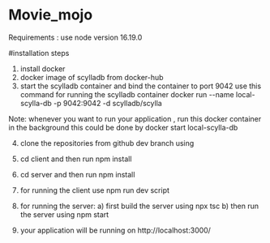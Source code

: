 # Movie_mojo

Requirements : use node version 16.19.0

#installation steps

1) install docker
2) docker image of scylladb from docker-hub 
3) start the scylladb container and bind the container to port 9042
   use this command for running the scylladb container
   docker run --name local-scylla-db -p 9042:9042  -d scylladb/scylla
   
Note: whenever you want to run your application , run this docker container in the background
this could be done by  docker start local-scylla-db

4) clone the repositories from github dev branch using 
5) cd client and then run npm install
6) cd server and then run npm install
7) for running the client use npm run dev script
8) for running the server:
     a) first build the server using npx tsc
     b) then run the server using npm start
     
9) your application will be running on http://localhost:3000/
